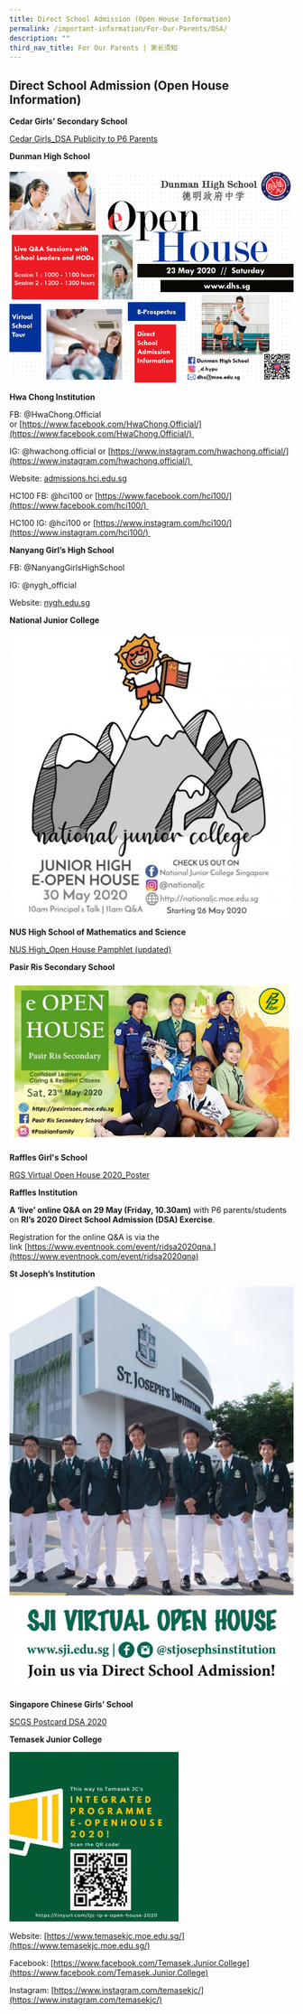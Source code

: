 ```yaml
---
title: Direct School Admission (Open House Information)
permalink: /important-information/For-Our-Parents/DSA/
description: ""
third_nav_title: For Our Parents | 家长须知
---
```

## Direct School Admission (Open House Information)

**Cedar Girls’ Secondary School**

[Cedar Girls\_DSA Publicity to P6 Parents](https://www.mahabodhi.moe.edu.sg/wp-content/uploads/2020/05/Cedar-Girls_DSA-Publicity-to-P6-Parents11-May.pdf)

**Dunman High School**

![](/images/DHS-e-Open-House-Poster-2020.jpeg)

**Hwa Chong Institution**

FB: @HwaChong.Official or [https://www.facebook.com/HwaChong.Official/](https://www.facebook.com/HwaChong.Official/) 

IG: @hwachong.official or [https://www.instagram.com/hwachong.official/](https://www.instagram.com/hwachong.official/) 

Website: [admissions.hci.edu.sg](http://admissions.hci.edu.sg/) 

HC100 FB: @hci100 or [https://www.facebook.com/hci100/](https://www.facebook.com/hci100/) 

HC100 IG: @hci100 or [https://www.instagram.com/hci100/](https://www.instagram.com/hci100/) 

**Nanyang Girl’s High School**

FB: @NanyangGirlsHighSchool 

IG: @nygh\_official

Website: [nygh.edu.sg](http://nygh.edu.sg/) 

**National Junior College**

![](/images/NJC_Instagram-poster.jpeg)

**NUS High School of Mathematics and Science**

[NUS High\_Open House Pamphlet (updated)](https://www.mahabodhi.moe.edu.sg/wp-content/uploads/2020/05/NUS-High_Open-House-Pamphlet-updated.pdf)

**Pasir Ris Secondary School**

![](/images/Pasir-Ris-Secondary-School.png)

**Raffles Girl's School**

[RGS Virtual Open House 2020\_Poster](/files/RGS-Virtual-Open-House-2020_Poster.pdf)

**Raffles Institution**

**A ‘live’ online Q&A on 29 May (Friday, 10.30am)** with P6 parents/students on **RI’s 2020 Direct School Admission (DSA) Exercise**.

Registration for the online Q&A is via the link [https://www.eventnook.com/event/ridsa2020qna.](https://www.eventnook.com/event/ridsa2020qna)

**St Joseph’s Institution**

![](/images/SJI-768x1087.jpeg)

**Singapore Chinese Girls’ School**

[SCGS Postcard DSA 2020](/files/SCGS-Postcard-DSA-2020-1.pdf)

**Temasek Junior College**

![](/images/TJC-IP-e-Open-House-and-DSA-2020_final-300x300.gif)

Website: [https://www.temasekjc.moe.edu.sg/](https://www.temasekjc.moe.edu.sg/)

Facebook: [https://www.facebook.com/Temasek.Junior.College](https://www.facebook.com/Temasek.Junior.College)

Instagram: [https://www.instagram.com/temasekjc/](https://www.instagram.com/temasekjc/)